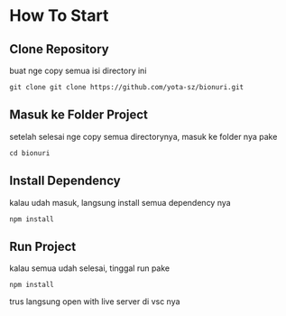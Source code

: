 # How To Start

## Clone Repository
buat nge copy semua isi directory ini

`git clone git clone https://github.com/yota-sz/bionuri.git`

## Masuk ke Folder Project
setelah selesai nge copy semua directorynya, masuk ke folder nya pake

`cd bionuri`

## Install Dependency
kalau udah masuk, langsung install semua dependency nya

`npm install`

## Run Project
kalau semua udah selesai, tinggal run pake

`npm install`

trus langsung open with live server di vsc nya
